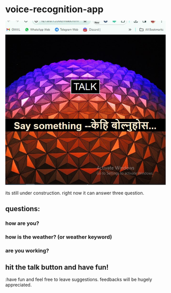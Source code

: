 # voice-recognition-app

<img src='jpg.jpg'>

its still under construction. right now it can answer three question.

## questions:
### how are you?
### how is the weather? (or weather keyword)
### are you working? 

## hit the talk button and have fun!

:have fun and feel free to leave suggestions. feedbacks will be hugely appreciated.
